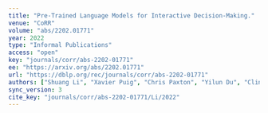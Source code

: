 ```yaml
---
title: "Pre-Trained Language Models for Interactive Decision-Making."
venue: "CoRR"
volume: "abs/2202.01771"
year: 2022
type: "Informal Publications"
access: "open"
key: "journals/corr/abs-2202-01771"
ee: "https://arxiv.org/abs/2202.01771"
url: "https://dblp.org/rec/journals/corr/abs-2202-01771"
authors: ["Shuang Li", "Xavier Puig", "Chris Paxton", "Yilun Du", "Clinton Wang", "Linxi Fan", "Tao Chen", "De-An Huang", "Ekin Aky\u00fcrek", "Anima Anandkumar", "Jacob Andreas", "Igor Mordatch", "Antonio Torralba", "Yuke Zhu"]
sync_version: 3
cite_key: "journals/corr/abs-2202-01771/Li/2022"
---
```

